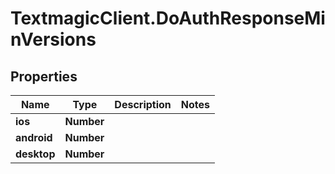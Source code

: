 # TextmagicClient.DoAuthResponseMinVersions

## Properties
Name | Type | Description | Notes
------------ | ------------- | ------------- | -------------
**ios** | **Number** |  | 
**android** | **Number** |  | 
**desktop** | **Number** |  | 


